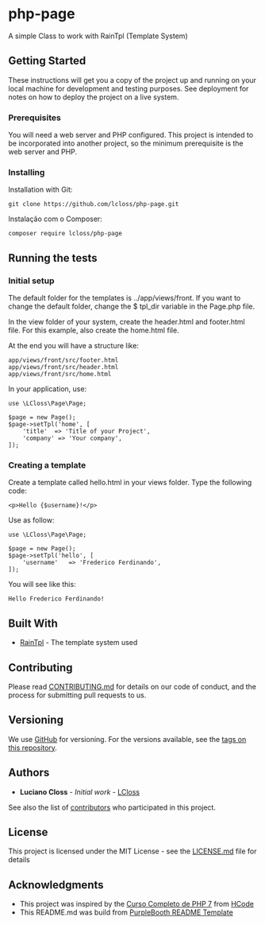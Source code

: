 # php-page

A simple Class to work with RainTpl (Template System)

## Getting Started

These instructions will get you a copy of the project up and running on your local machine for development and testing purposes. See deployment for notes on how to deploy the project on a live system.

### Prerequisites

You will need a web server and PHP configured.
This project is intended to be incorporated into another project, so the minimum prerequisite is the web server and PHP.

### Installing

Installation with Git:

```
git clone https://github.com/lcloss/php-page.git
```

Instalação com o Composer:

```
composer require lcloss/php-page
```

## Running the tests

### Initial setup

The default folder for the templates is ../app/views/front. If you want to change the default folder, change the $ tpl_dir variable in the Page.php file.

In the view folder of your system, create the header.html and footer.html file.
For this example, also create the home.html file.

At the end you will have a structure like:

```
app/views/front/src/footer.html
app/views/front/src/header.html
app/views/front/src/home.html
```

In your application, use:

```
use \LCloss\Page\Page;

$page = new Page();
$page->setTpl('home', [
	'title'	 => 'Title of your Project',
	'company' => 'Your company',
]);
```

### Creating a template

Create a template called hello.html in your views folder.
Type the following code:

```
<p>Hello {$username}!</p>
```

Use as follow:

```
use \LCloss\Page\Page;

$page = new Page();
$page->setTpl('hello', [
	'username'	 => 'Frederico Ferdinando',
]);
```

You will see like this:

```
Hello Frederico Ferdinando!
```

## Built With

* [RainTpl](https://github.com/feulf/raintpl3) - The template system used

## Contributing

Please read [CONTRIBUTING.md](CONTRIBUTING.md) for details on our code of conduct, and the process for submitting pull requests to us.

## Versioning

We use [GitHub](https://github.com/) for versioning. For the versions available, see the [tags on this repository](https://github.com/lcloss/php-page/tags). 

## Authors

* **Luciano Closs** - *Initial work* - [LCloss](https://github.com/lcloss)

See also the list of [contributors](https://github.com/lcloss/php-page/contributors) who participated in this project.

## License

This project is licensed under the MIT License - see the [LICENSE.md](LICENSE.md) file for details

## Acknowledgments

* This project was inspired by the [Curso Completo de PHP 7](https://www.udemy.com/curso-php-7-online/) from [HCode](https://www.hcode.com.br/)
* This README.md was build from [PurpleBooth README Template](https://gist.github.com/PurpleBooth/109311bb0361f32d87a2)
